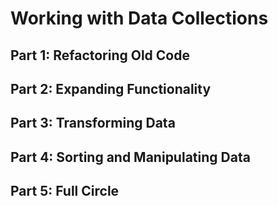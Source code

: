 # Working with Data Collections

## Part 1: Refactoring Old Code

## Part 2: Expanding Functionality

## Part 3: Transforming Data

## Part 4: Sorting and Manipulating Data

## Part 5: Full Circle
